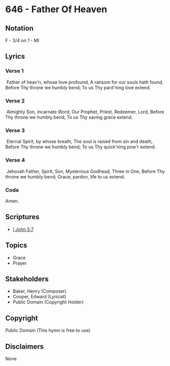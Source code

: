 # 646 - Father Of Heaven

## Notation

F - 3/4 on 1 - MI

## Lyrics

### Verse 1

 Father of heav'n, whose love profound, A ransom for our souls hath found, Before Thy throne we humbly bend; To us Thy pard'ning love extend.

### Verse 2

 Almighty Son, incarnate Word, Our Prophet, Priest, Redeemer, Lord, Before Thy throne we humbly bend; To us Thy saving grace extend.

### Verse 3

 Eternal Spirit, by whose breath, The soul is raised from sin and death, Before Thy throne we humbly bend; To us Thy quick'ning pow'r extend.

### Verse 4

 Jehovah Father, Spirit, Son, Mysterious Godhead, Three in One, Before Thy throne we humbly bend; Grace, pardon, life to us extend. 

### Coda

Amen.


## Scriptures

- [I John 5:7](https://www.biblegateway.com/passage/?search=I%20John%205%3A7)

## Topics

- Grace
- Prayer

## Stakeholders

- Baker, Henry (Composer)
- Cooper, Edward (Lyricist)
- Public Domain (Copyright Holder)

## Copyright

Public Domain
(This hymn is free to use)

## Disclaimers

None

